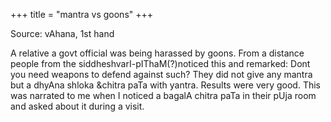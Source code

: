 +++
title = "mantra vs goons"
+++

Source: vAhana, 1st hand

A relative a govt official was being harassed by goons. From a distance people from the siddheshvarI-pIThaM(?)noticed this and remarked: Dont you need weapons to defend against such? They did not give any mantra but a dhyAna shloka &chitra paTa with yantra. Results were very good. This was narrated to me when I noticed a bagalA chitra paTa in their pUja room and asked about it during a visit.
